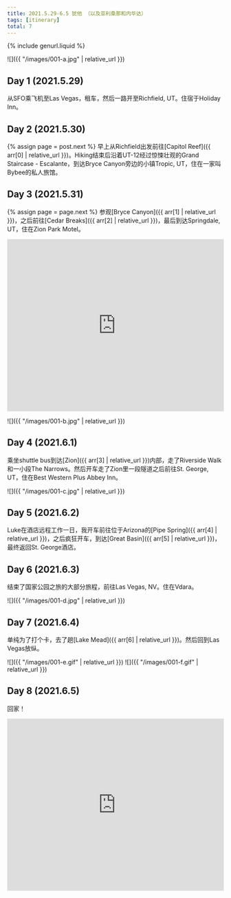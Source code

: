```yaml
---
title: 2021.5.29-6.5 犹他 （以及亚利桑那和内华达）
tags: [itinerary]
total: 7
---
```


{% include genurl.liquid %}

![]({{ "/images/001-a.jpg" | relative_url }})

## Day 1 (2021.5.29)
从SFO乘飞机至Las Vegas，租车，然后一路开至Richfield, UT。住宿于Holiday Inn。

## Day 2 (2021.5.30)
{% assign page = post.next %}
早上从Richfield出发前往[Capitol Reef]({{ arr[0] | relative_url }})。Hiking结束后沿着UT-12经过惊悚壮观的Grand Staircase - Escalante，到达Bryce Canyon旁边的小镇Tropic, UT，住在一家叫Bybee的私人旅馆。

## Day 3 (2021.5.31)
{% assign page = page.next %}
参观[Bryce Canyon]({{ arr[1] | relative_url }})，之后前往[Cedar Breaks]({{ arr[2] | relative_url }})，最后到达Springdale, UT，住在Zion Park Motel。

<iframe src="https://www.google.com/maps/embed?pb=!1m52!1m12!1m3!1d1621193.246310405!2d-114.28250549931205!3d37.47504993701899!2m3!1f0!2f0!3f0!3m2!1i1024!2i768!4f13.1!4m37!3e0!4m5!1s0x80beb782a4f57dd1%3A0x3accd5e6d5b379a3!2sLas%20Vegas%2C%20NV!3m2!1d36.171563!2d-115.13910089999999!4m5!1s0x874b12e630ae3865%3A0x5005ad596b941a15!2sHoliday%20Inn%20Express%20%26%20Suites%20Richfield%2C%20an%20IHG%20Hotel%2C%20West%201400%20North%2C%20Richfield%2C%20UT!3m2!1d38.787761499999995!2d-112.08610589999999!4m5!1s0x874a1d7baa72f1c9%3A0x117b5419cbc5ec58!2sCapitol%20Gorge%20Trailhead%2C%20Torrey%2C%20UT!3m2!1d38.209575699999995!2d-111.16916769999999!4m5!1s0x87356e685ce3b27d%3A0x283fc6c6b50c7cfb!2sBybee&#39;s%20Steppingstone%20Motel%2C%20South%20Main%20Street%2C%20Tropic%2C%20UT!3m2!1d37.6235742!2d-112.0815159!4m5!1s0x87353fe04c817351%3A0x9a2b25a3b01e2dce!2sRainbow%20Point%2C%20Utah!3m2!1d37.475938899999996!2d-112.24071479999999!4m5!1s0x80caa5a36688d559%3A0x307e73553eeb9a54!2sTemporary%20Visitor%20Center!3m2!1d37.6093311!2d-112.8375598!5e0!3m2!1sen!2sus!4v1652163983919!5m2!1sen!2sus" width="100%" height="400" style="border:0;" allowfullscreen="" loading="lazy" referrerpolicy="no-referrer-when-downgrade"></iframe>

![]({{ "/images/001-b.jpg" | relative_url }})

## Day 4 (2021.6.1)
乘坐shuttle bus到达[Zion]({{ arr[3] | relative_url }})内部，走了Riverside Walk和一小段The Narrows。然后开车走了Zion里一段隧道之后前往St. George, UT，住在Best Western Plus Abbey Inn。

![]({{ "/images/001-c.jpg" | relative_url }})

## Day 5 (2021.6.2)
Luke在酒店远程工作一日，我开车前往位于Arizona的[Pipe Spring]({{ arr[4] | relative_url }})，之后疯狂开车，到达[Great Basin]({{ arr[5] | relative_url }})，最终返回St. George酒店。

## Day 6 (2021.6.3)
结束了国家公园之旅的大部分旅程，前往Las Vegas, NV。住在Vdara。

![]({{ "/images/001-d.jpg" | relative_url }})

## Day 7 (2021.6.4)
单纯为了打个卡，去了趟[Lake Mead]({{ arr[6] | relative_url }})。然后回到Las Vegas放纵。

![]({{ "/images/001-e.gif" | relative_url }})
![]({{ "/images/001-f.gif" | relative_url }})

## Day 8 (2021.6.5)
回家！

<iframe src="https://www.google.com/maps/embed?pb=!1m70!1m12!1m3!1d3242529.203191169!2d-116.20642039860383!3d37.47176034978707!2m3!1f0!2f0!3f0!3m2!1i1024!2i768!4f13.1!4m55!3e0!4m5!1s0x80cac2a62b61a4a9%3A0xcdfc1f24ddb87407!2sZion%20Park%20Motel!3m2!1d37.1888145!2d-112.9983749!4m5!1s0x80cac174006c0f5f%3A0x2ee1ec5c15eefc5e!2sTemple%20of%20Sinawava!3m2!1d37.2842896!2d-112.9467663!4m5!1s0x80ca45257aa97aeb%3A0x42faf7fa3a65c838!2sBest%20Western%20Plus%20Abbey%20Inn!3m2!1d37.0890245!2d-113.58426689999999!4m5!1s0x80cb310ac617d383%3A0xe4c94230bf69e823!2sPipe%20Spring%20National%20Monument!3m2!1d36.8628266!2d-112.7398566!4m5!1s0x80b160a3748e78af%3A0x2c3e26f5f175f10f!2sLehman%20Caves%20Visitor%20Center!3m2!1d39.005582499999996!2d-114.21978539999999!4m5!1s0x80ca45257aa97aeb%3A0x42faf7fa3a65c838!2sBest%20Western%20Plus%20Abbey%20Inn!3m2!1d37.0890245!2d-113.58426689999999!4m5!1s0x80c8c43599d7119b%3A0x2d6c29d4fa5b4511!2sVdara%20Hotel%20%26%20Spa!3m2!1d36.1092795!2d-115.17775759999999!4m5!1s0x80c92c9085fe56db%3A0x44bb40f6acfd63be!2sLake%20Mead%20Visitor%20Center!3m2!1d36.0100195!2d-114.7967649!4m5!1s0x80c8c43599d7119b%3A0x2d6c29d4fa5b4511!2sVdara%20Hotel%20%26%20Spa!3m2!1d36.1092795!2d-115.17775759999999!5e0!3m2!1sen!2sus!4v1652165322120!5m2!1sen!2sus" width="100%" height="400" style="border:0;" allowfullscreen="" loading="lazy" referrerpolicy="no-referrer-when-downgrade"></iframe>
